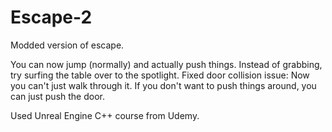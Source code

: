# Escape-2
Modded version of escape.

You can now jump (normally) and actually push things. Instead of grabbing, try surfing the table over to the spotlight.
Fixed door collision issue: Now you can't just walk through it.
If you don't want to push things around, you can just push the door.

Used Unreal Engine C++ course from Udemy.
